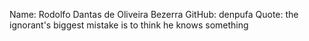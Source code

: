 Name: Rodolfo Dantas de Oliveira Bezerra
GitHub: denpufa
Quote: the ignorant's biggest mistake is to think he knows something
